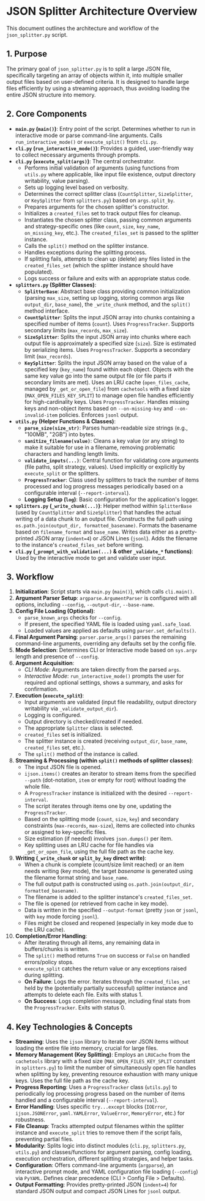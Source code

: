 # JSON Splitter Architecture Overview

This document outlines the architecture and workflow of the `json_splitter.py` script.

## 1. Purpose

The primary goal of `json_splitter.py` is to split a large JSON file, specifically targeting an array of objects within it, into multiple smaller output files based on user-defined criteria. It is designed to handle large files efficiently by using a streaming approach, thus avoiding loading the entire JSON structure into memory.

## 2. Core Components

-   **`main.py` (`main()`)**: Entry point of the script. Determines whether to run in interactive mode or parse command-line arguments. Calls `run_interactive_mode()` or `execute_split()` from `cli.py`.
-   **`cli.py` (`run_interactive_mode()`)**: Provides a guided, user-friendly way to collect necessary arguments through prompts.
-   **`cli.py` (`execute_split(args)`)**: The central orchestrator.
    -   Performs initial validation of arguments (using functions from `utils.py` where applicable, like input file existence, output directory writability, value parsing).
    -   Sets up logging level based on verbosity.
    -   Determines the correct splitter class (`CountSplitter`, `SizeSplitter`, or `KeySplitter` from `splitters.py`) based on `args.split_by`.
    -   Prepares arguments for the chosen splitter's constructor.
    -   Initializes a `created_files` set to track output files for cleanup.
    -   Instantiates the chosen splitter class, passing common arguments and strategy-specific ones (like `count`, `size`, `key_name`, `on_missing_key`, etc.). The `created_files_set` is passed to the splitter instance.
    -   Calls the `split()` method on the splitter instance.
    -   Handles exceptions during the splitting process.
    -   If splitting fails, attempts to clean up (delete) any files listed in the `created_files_set` (which the splitter instance should have populated).
    -   Logs success or failure and exits with an appropriate status code.
-   **`splitters.py` (Splitter Classes)**:
    -   **`SplitterBase`**: Abstract base class providing common initialization (parsing `max_size`, setting up logging, storing common args like `output_dir`, `base_name`), the `_write_chunk` method, and the `split()` method interface.
    -   **`CountSplitter`**: Splits the input JSON array into chunks containing a specified number of items (`count`). Uses `ProgressTracker`. Supports secondary limits (`max_records`, `max_size`).
    -   **`SizeSplitter`**: Splits the input JSON array into chunks where each output file is approximately a specified size (`size`). Size is estimated by serializing items. Uses `ProgressTracker`. Supports a secondary limit (`max_records`).
    -   **`KeySplitter`**: Splits the input JSON array based on the value of a specified key (`key_name`) found within each object. Objects with the same key value go into the same output file (or file parts if secondary limits are met). Uses an LRU cache (`open_files_cache`, managed by `_get_or_open_file`) from `cachetools` with a fixed size (`MAX_OPEN_FILES_KEY_SPLIT`) to manage open file handles efficiently for high-cardinality keys. Uses `ProgressTracker`. Handles missing keys and non-object items based on `--on-missing-key` and `--on-invalid-item` policies. Enforces `jsonl` output.
-   **`utils.py` (Helper Functions & Classes)**:
    -   **`parse_size(size_str)`**: Parses human-readable size strings (e.g., "100MB", "2GB") into bytes.
    -   **`sanitize_filename(value)`**: Cleans a key value (or any string) to make it suitable for use in a filename, removing problematic characters and handling length limits.
    -   **`validate_inputs(...)`**: Central function for validating core arguments (file paths, split strategy, values). Used implicitly or explicitly by `execute_split` or the splitters.
    -   **`ProgressTracker`**: Class used by splitters to track the number of items processed and log progress messages periodically based on a configurable interval (`--report-interval`).
    -   **Logging Setup (`log`)**: Basic configuration for the application's logger.
-   **`splitters.py` (`_write_chunk(...)`)**: Helper method within `SplitterBase` (used by `CountSplitter` and `SizeSplitter`) that handles the actual writing of a data chunk to an output file. Constructs the full path using `os.path.join(output_dir, formatted_basename)`. Formats the basename based on `filename_format` and `base_name`. Writes data either as a pretty-printed JSON array (`indent=4`) or JSON Lines (`jsonl`). Adds the filename to the instance's `created_files_set` before writing.
-   **`cli.py` (`_prompt_with_validation(...)` & other `_validate_*` functions)**: Used by the interactive mode to get and validate user input.

## 3. Workflow

1.  **Initialization**: Script starts via `main.py` (`main()`), which calls `cli.main()`.
2.  **Argument Parser Setup**: `argparse.ArgumentParser` is configured with all options, including `--config`, `--output-dir`, `--base-name`.
3.  **Config File Loading (Optional)**:
    -   `parse_known_args` checks for `--config`.
    -   If present, the specified YAML file is loaded using `yaml.safe_load`.
    -   Loaded values are applied as defaults using `parser.set_defaults()`.
4.  **Final Argument Parsing**: `parser.parse_args()` parses the remaining command-line arguments, overriding any defaults set by the config file.
5.  **Mode Selection**: Determines CLI or Interactive mode based on `sys.argv` length and presence of `--config`.
6.  **Argument Acquisition**:
    -   *CLI Mode*: Arguments are taken directly from the parsed `args`.
    -   *Interactive Mode*: `run_interactive_mode()` prompts the user for required and optional settings, shows a summary, and asks for confirmation.
7.  **Execution (`execute_split`)**:
    -   Input arguments are validated (input file readability, output directory writability via `_validate_output_dir`).
    -   Logging is configured.
    -   Output directory is checked/created if needed.
    -   The appropriate `Splitter` class is selected.
    -   `created_files` set is initialized.
    -   The splitter instance is created (receiving `output_dir`, `base_name`, `created_files` set, etc.).
    -   The `split()` method of the instance is called.
8.  **Streaming & Processing (within `split()` methods of splitter classes)**:
    -   The input JSON file is opened.
    -   `ijson.items()` creates an iterator to stream items from the specified `--path` (dot-notation, `item` or empty for root) without loading the whole file.
    -   A `ProgressTracker` instance is initialized with the desired `--report-interval`.
    -   The script iterates through items one by one, updating the `ProgressTracker`.
    -   Based on the splitting mode (`count`, `size`, `key`) and secondary constraints (`max-records`, `max-size`), items are collected into chunks or assigned to key-specific files.
    -   Size estimation (if needed) involves `json.dumps()` per item.
    -   Key splitting uses an LRU cache for file handles via `_get_or_open_file`, using the full file path as the cache key.
9.  **Writing (`_write_chunk` or `split_by_key` direct write)**:
    -   When a chunk is complete (count/size limit reached) or an item needs writing (key mode), the target *basename* is generated using the filename format string and `base_name`.
    -   The full output path is constructed using `os.path.join(output_dir, formatted_basename)`.
    -   The filename is added to the splitter instance's `created_files_set`.
    -   The file is opened (or retrieved from cache in key mode).
    -   Data is written in the specified `--output-format` (pretty `json` or `jsonl`, with `key` mode forcing `jsonl`).
    -   Files might be closed and reopened (especially in key mode due to the LRU cache).
10. **Completion/Error Handling**:
    -   After iterating through all items, any remaining data in buffers/chunks is written.
    -   The `split()` method returns `True` on success or `False` on handled errors/policy stops.
    -   `execute_split` catches the return value or any exceptions raised during splitting.
    -   **On Failure**: Logs the error. Iterates through the `created_files_set` held by the (potentially partially successful) splitter instance and attempts to delete each file. Exits with status 1.
    -   **On Success**: Logs completion message, including final stats from the `ProgressTracker`. Exits with status 0.

## 4. Key Technologies & Concepts

-   **Streaming**: Uses the `ijson` library to iterate over JSON items without loading the entire file into memory, crucial for large files.
-   **Memory Management (Key Splitting)**: Employs an `LRUCache` from the `cachetools` library with a fixed size (`MAX_OPEN_FILES_KEY_SPLIT` constant in `splitters.py`) to limit the number of simultaneously open file handles when splitting by key, preventing resource exhaustion with many unique keys. Uses the full file path as the cache key.
-   **Progress Reporting**: Uses a `ProgressTracker` class (`utils.py`) to periodically log processing progress based on the number of items handled and a configurable interval (`--report-interval`).
-   **Error Handling**: Uses specific `try...except` blocks (`IOError`, `ijson.JSONError`, `yaml.YAMLError`, `ValueError`, `MemoryError`, etc.) for robustness.
-   **File Cleanup**: Tracks attempted output filenames within the splitter instance and `execute_split` tries to remove them if the script fails, preventing partial files.
-   **Modularity**: Splits logic into distinct modules (`cli.py`, `splitters.py`, `utils.py`) and classes/functions for argument parsing, config loading, execution orchestration, different splitting strategies, and helper tasks.
-   **Configuration**: Offers command-line arguments (`argparse`), an interactive prompt mode, and YAML configuration file loading (`--config`) via `PyYAML`. Defines clear precedence (CLI > Config File > Defaults).
-   **Output Formatting**: Provides pretty-printed JSON (`indent=4`) for standard JSON output and compact JSON Lines for `jsonl` output.
